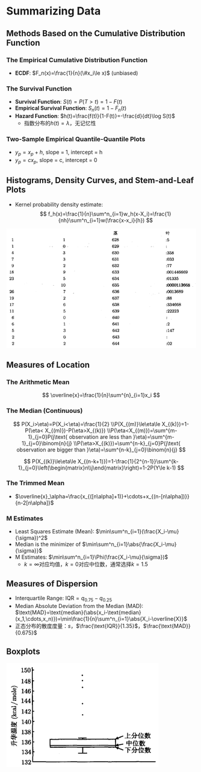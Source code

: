 # Summarizing Data

## Methods Based on the Cumulative Distribution Function

### The Empirical Cumulative Distribution Function

- **ECDF**: $F_n(x)=\frac{1}{n}(\#x_i\le x)$ (unbiased)



### The Survival Function

- **Survival Function**: $S(t)=P(T>t)=1-F(t)$
- **Empirical Survival Function**: $S_n(t)=1-F_n(t)$
- **Hazard Function**: $h(t)=\frac{f(t)}{1-F(t)}=-\frac{d}{dt}\log S(t)$
  - 指数分布的$h(t)=\lambda$，无记忆性



### Two-Sample Empirical Quantile-Quantile Plots

- $y_p=x_p+h$, slope = 1, intercept = h
- $y_p=cx_p$, slope = c, intercept = 0



## Histograms, Density Curves, and Stem-and-Leaf Plots

- Kernel probability density estimate:
  $$
  f_h(x)=\frac{1}{n}\sum^n_{i=1}w_h(x-X_i)=\frac{1}{nh}\sum^n_{i=1}w(\frac{x-x_i}{h})
  $$

![image-20220108224856372](https://raw.githubusercontent.com/ailianligit/images/main/images/202308/20230804_1691079613.png)



## Measures of Location

### The Arithmetic Mean

$$
\overline{x}=\frac{1}{n}\sum^{n}_{i=1}x_i
$$



### The Median (Continuous)

$$
P(X_i>\eta)=P(X_i<\eta)=\frac{1}{2}
\\P(X_{(m)}\le\eta\le X_{(k)})=1-P(\eta< X_{(m)})-P(\eta>X_{(k)})
\\P(\eta<X_{(m)})=\sum^{m-1}_{j=0}P(j\text{ observation are less than }\eta)=\sum^{m-1}_{j=0}\binom{n}{j}
\\P(\eta>X_{(k)})=\sum^{n-k}_{j=0}P(j\text{ observation are bigger than }\eta)=\sum^{n-k}_{j=0}\binom{n}{j}
$$

$$
P(X_{(k)}\le\eta\le X_{(n-k+1)})=1-\frac{1}{2^{n-1}}\sum^{k-1}_{j=0}\left(\begin{matrix}n\\j\end{matrix}\right)=1-2P(Y\le k-1)
$$



### The Trimmed Mean

- $\overline{x}_\alpha=\frac{x_{([n\alpha]+1)}+\cdots+x_{(n-[n\alpha])}}{n-2[n\alpha]}$



### M Estimates

- Least Squares Estimate (Mean): $\min\sum^n_{i=1}(\frac{X_i-\mu}{\sigma})^2$
- Median is the minimizer of  $\min\sum^n_{i=1}\abs{\frac{X_i-\mu}{\sigma}}$
- M Estimates: $\min\sum^n_{i=1}\Phi(\frac{X_i-\mu}{\sigma})$
  - $k=\infty$对应均值，$k=0$对应中位数，通常选择$k=1.5$



## Measures of Dispersion

- Interquartile Range: $\text{IQR}=q_{0.75}-q_{0.25}$
- Median Absolute Deviation from the Median (MAD): $\text{MAD}=\text{median}(\abs{x_i-\text{median}(x_1,\cdots,x_n)})=\min\frac{1}{n}\sum^n_{i=1}\abs{X_i-\overline{X}}$
- 正态分布的散度度量：$s$，$\frac{\text{IQR}}{1.35}$，$\frac{\text{MAD}}{0.675}$



## Boxplots

![image-20220108232412287](https://raw.githubusercontent.com/ailianligit/images/main/images/202308/20230804_1691079609.png)
